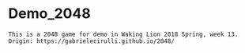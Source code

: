 # Demo_2048
    This is a 2048 game for demo in Waking Lion 2018 Spring, week 13.
    Origin: https://gabrielecirulli.github.io/2048/
